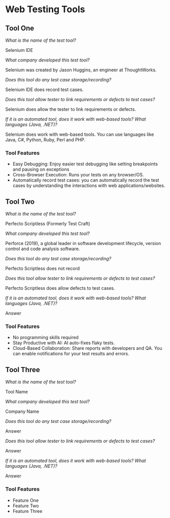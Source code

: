 # Web Testing Tools

## Tool One

_What is the name of the test tool?_ 

Selenium IDE

_What company developed this test tool?_ 

Selenium was created by Jason Huggins, an engineer at ThoughtWorks.

_Does this tool do any test case storage/recording?_ 

Selenium IDE does record test cases.

_Does this tool allow tester to link requirements or defects to test cases?_ 

Selenium does allow the tester to link requirements or defects.

_If it is an automated tool, does it work with web-based tools? What languages (Java, .NET)?_ 

Selenium does work with web-based tools. You can use languages like Java, C#, Python, Ruby, Perl and PHP.

### Tool Features
* Easy Debugging: Enjoy easier test debugging like setting breakpoints and pausing on exceptions
* Cross-Browser Execution: Runs your tests on any browser/OS.
* Automatically record test cases: you can automatically record the test cases by understanding the interactions with web applications/websites.

## Tool Two

_What is the name of the test tool?_ 

Perfecto Scriptless (Formerly Test Craft)

_What company developed this test tool?_ 

Perforce (2019), a global leader in software development lifecycle, version control and code analysis software. 

_Does this tool do any test case storage/recording?_ 

Perfecto Scriptless does not record

_Does this tool allow tester to link requirements or defects to test cases?_ 

Perfecto Scriptless does allow defects to test cases.

_If it is an automated tool, does it work with web-based tools? What languages (Java, .NET)?_ 

Answer

### Tool Features
* No programming skills required
* Stay Productive with AI: AI auto-fixes flaky tests.
* Cloud-Based Collaboration: Share reports with developers and QA. You can enable notifications for your test results and errors.

## Tool Three

_What is the name of the test tool?_ 

Tool Name

_What company developed this test tool?_ 

Company Name

_Does this tool do any test case storage/recording?_ 

Answer

_Does this tool allow tester to link requirements or defects to test cases?_ 

Answer

_If it is an automated tool, does it work with web-based tools? What languages (Java, .NET)?_ 

Answer

### Tool Features
* Feature One
* Feature Two
* Feature Three
